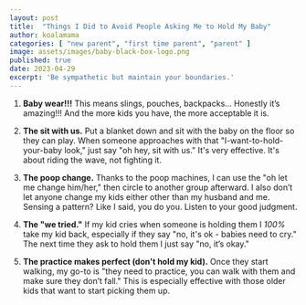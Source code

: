 ```yaml
---
layout: post
title:  "Things I Did to Avoid People Asking Me to Hold My Baby"
author: koalamama
categories: [ "new parent", "first time parent", "parent" ]
image: assets/images/baby-black-box-logo.png
published: true
date: 2023-04-29
excerpt: 'Be sympathetic but maintain your boundaries.'
---
```


1. **Baby wear!!!** This means slings, pouches, backpacks... Honestly it’s amazing!!! And the more kids you have, the more acceptable it is. 

2. **The sit with us.** Put a blanket down and sit with the baby on the floor so they can play. When someone approaches with that "I-want-to-hold-your-baby look," just say "oh hey, sit with us." It's very effective. It's about riding the wave, not fighting it. 

3. **The poop change.** Thanks to the poop machines, I can use the "oh let me change him/her," then circle to another group afterward. I also don’t let anyone change my kids either other than my husband and me. Sensing a pattern? Like I said, you do you. Listen to your good judgment. 

4. **The "we tried."** If my kid cries when someone is holding them I *100%* take my kid back, especially if they say "no, it's ok - babies need to cry." The next time they ask to hold them I just say "no, it’s okay."

5. **The practice makes perfect (don't hold my kid).** Once they start walking, my go-to is  "they need to practice, you can walk with them and make sure they don’t fall." This is especially effective with those older kids that want to start picking them up. 